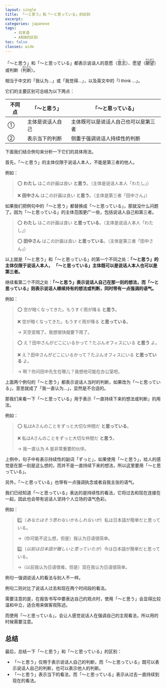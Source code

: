 ```yaml
---
layout: single
title: 「〜と思う」和「〜と思っている」的区别
excerpt:
categories: japanese
tags:
    - 日本语
    - A和B的区别
toc: false
classes: wide
---
```


「〜と思う」和「〜と思っている」都表示说话人的意愿（<ruby>意志<rt>いし</rt></ruby>）、愿望（<ruby>願望<rt>がんぼう</rt></ruby>）或判断（<ruby>判断<rt>はんだん</rt></ruby>）。

相当于中文的「我认为...」或「我觉得...」，以及英文中的「I think ...」。

它们的主要区别可总结为以下两点：

不同点 | 「～と思う」| 「～と思っている」
--- | --- | ---
① | 主体是说话人自己 | 主体既可以是说话人自己也可以是第三者
② | 表示当下的判断 | 侧重于强调说话人持续性的判断

下面我们结合例句来分析一下它们的具体用法。

首先，「～と思う」的主体仅限于说话人本人，不能是第三者的他人。

例如：

> ⭕️ **わたし** はこの計画は良い **と思う**。（主体是说话人本人「わたし」）
> 
> ❌ **田中さん** はこの計画は良い **と思う**。（主体是第三者「田中さん」）

如果我们把例句中的「〜と思う」都替换成「～と思っている」，那就没什么问题了。因为「〜と思っている」的主体范围更广一些，包括说话人自己和第三者。

> ⭕️ **わたし** はこの計画は良い **と思っている**。（主体是说话人本人「わたし」）
> 
> ⭕️ **田中さん** はこの計画は良い **と思っている**。（主体是第三者「田中さん」）

以上就是「～と思う」和「～と思っている」的第一个不同之处：**「～と思う」的主体仅限于说话人本人， 「～と思っている」主体既可以是说话人本人也可以是第三者。**

继续看第二个不同之处：**「〜と思う」表示说话人自己在那一刻的想法，而「〜と思っている」则表示说话人继续持有的想法或判断，同时带有一点强调的语气。**

例如：

> ⭕️ 空が暗くなってきた。もうすぐ雨が降る **と思う**。
>
> ❌ 空が暗くなってきた。もうすぐ雨が降る **と思っている**。
>
> → 天空变暗了。我想很快就要下雨了。

> ⭕️ え？田中さんがどこにいるかって？たぶんオフィスにいる **と思う** よ。 
>
> ❌ え？田中さんがどこにいるかって？たぶんオフィスにいる **と思っている** よ。
>
> → 啊？你问田中先生在哪儿？我想他可能在办公室吧。

上面两个例句的「～と思う」都表示说话人当时的判断，如果改为「～と思っている」，意思就成了「我一直认为...」，显然是不合适的。

那我们来看一下「〜と思っている」用于表示「一直持续下来的想法或判断」的用法。

例如：

> ⭕️ 私はAさんのことをずっと大切な仲間だ **と思っている**。
> 
> ❌ 私はAさんのことをずっと大切な仲間だ **と思う**。
>
> → 我一直认为 A 是非常重要的伙伴。

上例中，句子中有表示持续性的副词「ずっと」，如果使用「〜と思う」，给人的感觉是在那一刻是这么想的，而并不是一直持续下来的想法，所以这里要用「〜と思っている」。

另外，「〜と思っている」也带有一点强调执念或者自我主张的语气。

我们已经知道「〜と思っている」表达的是持续性的看法，它将过去和现在连接在一起，因此也会带有说话人坚持个人立场的语气色彩。

例如：

> 1️⃣（*あなたはそう思わないかもしれないが*）私は日本語が簡単だと思っている。
>
> →（你可能不这么想，但是）我认为日语很简单。
>
> 2️⃣（*以前は日本語が難しいと思っていたが*）今は日本語が簡単だと思っている。
>
> →（以前我认为日语很难，但是）现在我认为日语很简单。

例句一强调说话人的看法与别人不一样。

例句二则对比了说话人过去和现在两个时间段的看法。

需要注意的是，在报告书写中要表达自己的观点时，使用「〜と思う」会显得比较温和中立，适合用来做客观陈述。

而使用「〜と思っている」，会让人感觉说话人在强调自己的主观看法，所以用的时候需要注意。

## 总结

最后，总结一下「〜と思う」和「〜と思っている」的区别：

- 「〜と思う」仅用于表示说话人自己的判断，而「〜と思っている」既可以表示说话人自己的判断，也可以表示他人的判断。
- 「〜と思う」表示当下的看法，而「〜と思っている」表示从过去一直持续到现在的看法。
